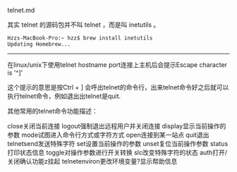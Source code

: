 telnet.md


其实 telnet 的源码包并不叫 telnet ，而是叫 inetutils 。

```
Hzzs-MacBook-Pro:~ hzz$ brew install inetutils
Updating Homebrew...
```




------




在linux/unix下使用telnet hostname port连接上主机后会提示Escape character is '^]'

这个提示的意思是按Ctrl + ] 会呼出telnet的命令行，出来telnet命令好之后就可以执行telnet命令，例如退出出telnet是quit.

其他常用的telnet命令功能描述：

close关闭当前连接
logout强制退出远程用户并关闭连接
display显示当前操作的参数
mode试图进入命令行方式或字符方式
open连接到某一站点
quit退出
telnetsend发送特殊字符
set设置当前操作的参数
unset复位当前操作参数
status打印状态信息
toggle对操作参数进行开关转换
slc改变特殊字符的状态
auth打开/关闭确认功能z挂起
telnetenviron更改环境变量?显示帮助信息